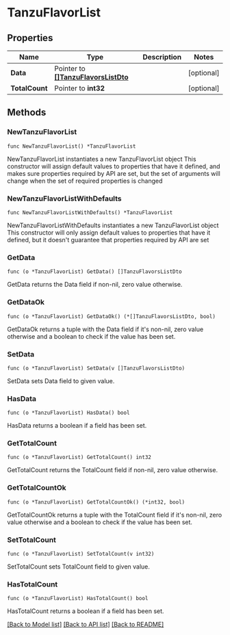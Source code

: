 # TanzuFlavorList

## Properties

Name | Type | Description | Notes
------------ | ------------- | ------------- | -------------
**Data** | Pointer to [**[]TanzuFlavorsListDto**](TanzuFlavorsListDto.md) |  | [optional] 
**TotalCount** | Pointer to **int32** |  | [optional] 

## Methods

### NewTanzuFlavorList

`func NewTanzuFlavorList() *TanzuFlavorList`

NewTanzuFlavorList instantiates a new TanzuFlavorList object
This constructor will assign default values to properties that have it defined,
and makes sure properties required by API are set, but the set of arguments
will change when the set of required properties is changed

### NewTanzuFlavorListWithDefaults

`func NewTanzuFlavorListWithDefaults() *TanzuFlavorList`

NewTanzuFlavorListWithDefaults instantiates a new TanzuFlavorList object
This constructor will only assign default values to properties that have it defined,
but it doesn't guarantee that properties required by API are set

### GetData

`func (o *TanzuFlavorList) GetData() []TanzuFlavorsListDto`

GetData returns the Data field if non-nil, zero value otherwise.

### GetDataOk

`func (o *TanzuFlavorList) GetDataOk() (*[]TanzuFlavorsListDto, bool)`

GetDataOk returns a tuple with the Data field if it's non-nil, zero value otherwise
and a boolean to check if the value has been set.

### SetData

`func (o *TanzuFlavorList) SetData(v []TanzuFlavorsListDto)`

SetData sets Data field to given value.

### HasData

`func (o *TanzuFlavorList) HasData() bool`

HasData returns a boolean if a field has been set.

### GetTotalCount

`func (o *TanzuFlavorList) GetTotalCount() int32`

GetTotalCount returns the TotalCount field if non-nil, zero value otherwise.

### GetTotalCountOk

`func (o *TanzuFlavorList) GetTotalCountOk() (*int32, bool)`

GetTotalCountOk returns a tuple with the TotalCount field if it's non-nil, zero value otherwise
and a boolean to check if the value has been set.

### SetTotalCount

`func (o *TanzuFlavorList) SetTotalCount(v int32)`

SetTotalCount sets TotalCount field to given value.

### HasTotalCount

`func (o *TanzuFlavorList) HasTotalCount() bool`

HasTotalCount returns a boolean if a field has been set.


[[Back to Model list]](../README.md#documentation-for-models) [[Back to API list]](../README.md#documentation-for-api-endpoints) [[Back to README]](../README.md)


